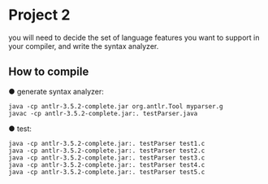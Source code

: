 # Project 2
you will need to decide the set of language features you want to support in your compiler, and write the syntax analyzer.

## How to compile

● generate syntax analyzer:
    
    java -cp antlr-3.5.2-complete.jar org.antlr.Tool myparser.g
    javac -cp antlr-3.5.2-complete.jar:. testParser.java
    
● test:
    
    java -cp antlr-3.5.2-complete.jar:. testParser test1.c
    java -cp antlr-3.5.2-complete.jar:. testParser test2.c
    java -cp antlr-3.5.2-complete.jar:. testParser test3.c
    java -cp antlr-3.5.2-complete.jar:. testParser test4.c
    java -cp antlr-3.5.2-complete.jar:. testParser test5.c
